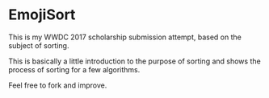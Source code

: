 # EmojiSort
This is my WWDC 2017 scholarship submission attempt, based on the subject of sorting. 

This is basically a little introduction to the purpose of sorting and shows the process of sorting for a few algorithms.

Feel free to fork and improve.
